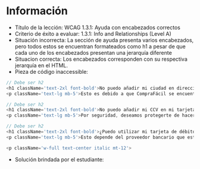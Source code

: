 # Información

- Título de la lección: WCAG 1.3.1: Ayuda con encabezados correctos
- Criterio de éxito a evaluar: 1.3.1: Info and Relationships (Level A)
- Situación incorrecta: La sección de ayuda presenta varios encabezados, pero todos estos se encuentran formateados como h1 a pesar de que cada uno de los encabezados presentan una jerarquía diferente
- Situacion correcta: Los encabezados corresponden con su respectiva jerarquía en el HTML.
- Pieza de código inaccessible:

```javascript
// Debe ser h2
<h1 className='text-2xl font-bold'>No puedo añadir mi ciudad en direcciones</h2>
<p className='text-lg mb-5'>Esto es debido a que CompraFácil se encuentra ofertando sus servicios actualmente en la ciudad de Cali, por lo que solamente nos encontramos presentando servicios de entrega en esta. Esperamos expandir nuestra franquicia mas adelante.</p>

// Debe ser h2
<h1 className='text-2xl font-bold'>No puedo añadir mi CCV en mi tarjeta de crédito</h2>
<p className='text-lg mb-5'>Por seguridad, deseamos protegerte de hacer esto en nuestra plataforma ya que no nos aseguramos de vulnerabilidades de la plataforma de aprendizaje 😊.</p>

// Debe ser h2
<h1 className='text-2xl font-bold'>¿Puedo utilizar mi tarjeta de débito en la plataforma?</h2>
<p className='text-lg mb-5'>Esto depende del proveedor bancario que estés utilizando. No tenemos la seguridad de que tu tarjeta de débito funcione en nuestra plataforma, pero puedes intentarlo.</p>

<p className='w-full text-center italic mt-12'>
```

- Solución brindada por el estudiante:
